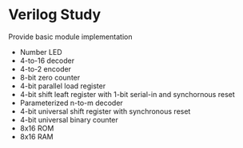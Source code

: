 # Verilog Study

Provide basic module implementation

- Number LED
- 4-to-16 decoder
- 4-to-2 encoder
- 8-bit zero counter
- 4-bit parallel load register
- 4-bit shift leaft register with 1-bit serial-in and synchornous reset
- Parameterized n-to-m decoder
- 4-bit universal shift register with synchronous reset
- 4-bit universal binary counter
- 8x16 ROM
- 8x16 RAM